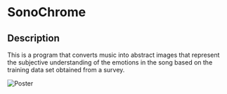 # SonoChrome

## Description

This is a program that converts music into abstract images that represent the subjective understanding of the emotions in the song based on the training data set obtained from a survey.



![Poster](README.assets/Poster.png)